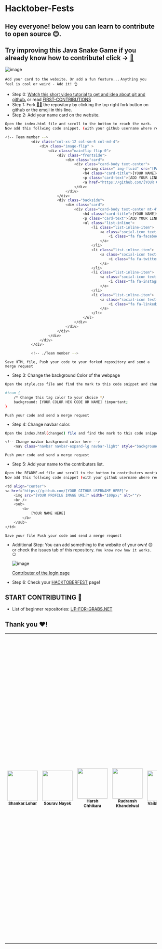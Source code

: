 # Hacktober-Fests

## Hey everyone! below you can learn to contribute to open source 😊.
## Try improving this Java Snake Game if you already know how to contribute! click -> [🐍](https://github.com/ShankarLohar/snakegame)

![image](https://user-images.githubusercontent.com/74100292/194773995-a1fab4a5-5847-4553-9cbb-65d0006619f9.png)

`Add your card to the website. Or add a fun feature...`
`Anything you feel is cool or weird - Add it! 👌`

- Step 0: [Watch this short video tutorial to get and idea about git and github.](https://www.youtube.com/watch?v=8Dd7KRpKeaE&ab_channel=CoderCoder)
  or read [FIRST-CONTRIBUTIONS](https://github.com/firstcontributions/first-contributions)
- Step 1: Fork [👨‍💻](https://github.com/ShankarLohar/Hactober-Fests/fork) the repository by clicking the top right fork button on github or the emoji in this line.
- Step 2: Add your name card on the website.

```bash
Open the index.html file and scroll to the bottom to reach the mark.
Now add this follwing code snippet. (with your github username where required)
```

```bash
<!-- Team member -->
            <div class="col-xs-12 col-sm-6 col-md-4">
                <div class="image-flip" >
                    <div class="mainflip flip-0">
                        <div class="frontside">
                            <div class="card">
                                <div class="card-body text-center">
                                    <p><img class=" img-fluid" src="[PASTE LINK TO YOUR IMAGE]" alt="card image"></p>
                                    <h4 class="card-title">[YOUR NAME]</h4>
                                    <p class="card-text">[ADD YOUR LINE]</p>
                                    <a href="https://github.com/[YOUR GITHUB USERNAME]" class="btn btn-primary btn-sm"><i class="fa fa-plus"></i></a>
                                </div>
                            </div>
                        </div>
                        <div class="backside">
                            <div class="card">
                                <div class="card-body text-center mt-4">
                                    <h4 class="card-title">[YOUR NAME]</h4>
                                    <p class="card-text">[ADD YOUR LINE]</p>
                                    <ul class="list-inline">
                                        <li class="list-inline-item">
                                            <a class="social-icon text-xs-center" target="_blank" href="[YOUR FACEBOOK URL]">
                                                <i class="fa fa-facebook"></i>
                                            </a>
                                        </li>
                                        <li class="list-inline-item">
                                            <a class="social-icon text-xs-center" target="_blank" href="[YOUR TWITTER]">
                                                <i class="fa fa-twitter"></i>
                                            </a>
                                        </li>
                                        <li class="list-inline-item">
                                            <a class="social-icon text-xs-center" target="_blank" href="[YOUR INSTAGRAM]">
                                                <i class="fa fa-instagram"></i>
                                            </a>
                                        </li>
                                        <li class="list-inline-item">
                                            <a class="social-icon text-xs-center" target="_blank" href="[YOUR LINKEDIN]">
                                                <i class="fa fa-linkedin"></i>
                                            </a>
                                        </li>
                                    </ul>
                                </div>
                            </div>
                        </div>
                    </div>
                </div>
            </div>

            <!-- ./Team member -->
```

`Save HTML file, Push your code to your forked repository and send a merge request`

- Step 3: Change the background Color of the webpage

```bash
Open the style.css file and find the mark to this code snippet and change the color.
```

```bash
#team {
    /* Change this tag color to your choice */
    background: [YOUR COLOR HEX CODE OR NAME] !important;
}
```

`Push your code and send a merge request`

- Step 4: Change navbar color.

```bash
Open the index.html(changed) file and find the mark to this code snippet and change the color.
```

```bash
<!-- Change navbar background color here -->
    <nav class="navbar navbar-expand-lg navbar-light" style="background-color: [YOUR COLOR HERE];">
```

`Push your code and send a merge request`

- Step 5: Add your name to the contributers list.

```bash
Open the README.md file and scroll to the bottom to contributers mentions.
Now add this follwing code snippet (with your github username where required.) at the mark.
```

```bash
<td align="center">
<a href="https://github.com/[YOUR GITHUB USERNAME HERE]">
    <img src="[YOUR PROFILE IMAGE URL]" width="100px;" alt=""/>
    <br />
    <sub>
        <b>
            [YOUR NAME HERE]
        </b>
    </sub>
</td>
```

`Save your file Push your code and send a merge request`

- Additional Step: You can add something to the website of your own! 😊 or check the issues tab of this repository.
  `You know now how it works. 😉`
  
  ![image](https://user-images.githubusercontent.com/74100292/195403113-226ff7f9-0cb2-4105-bd0f-afd7cbd61579.png)

   [Contributer of the login page](https://github.com/sidhrth04)
  
- Step 6: Check your [HACKTOBERFEST](https://hacktoberfest.com/) page!

## START CONTRIBUTING 👐

- List of beginner repositories: [UP-FOR-GRABS.NET](https://up-for-grabs.net/#/)

## Thank you ❤!

<table>
    <tr>
        <td align="center"><a href="https://github.com/ShankarLohar"><img src="https://avatars.githubusercontent.com/u/74100292?v=4" width="100px;" alt=""/><br /><sub><b>Shankar Lohar</b></sub></td>
        
<td align="center">
<a href="https://github.com/SOURAV416">
    <img src="https://avatars.githubusercontent.com/u/76432187?v=4" width="100px;" alt=""/>
    <br />
    <sub>
        <b>
        Sourav Nayek
        </b>
    </sub>
</td>
<td align="center">
<a href="https://github.com/HarshChhikara">
    <img src="https://avatars.githubusercontent.com/u/57714331?s=400&u=3b0d068f03a8a8fe019c67627d3f3929f34dd891&v=4" width="100px;" alt=""/>
    <br />
    <sub>
        <b>
            Harsh Chhikara
        </b>
    </sub>
</td>

<td align="center">
<a href="https://github.com/ruds18">
    <img src="https://avatars.githubusercontent.com/u/74107790?s=400&u=ee9472f6552ee2b64ffe38d0a2655de079cf38f2&v=4" width="100px;" alt=""/>
    <br />
    <sub>
        <b>
            Rudransh Khandelwal
        </b>
    </sub>
</td>

<td align="center">
<a href="https://github.com/VAIBHAVSINGHRAJPUT">
    <img src="https://source.boomplaymusic.com/group10/M00/09/01/e8720a49f8a3497facf8a86d7813c374_200_200.jpg" width="100px;" alt=""/>
    <br />
    <sub>
        <b>
        Vaibhav Rajput
        </b>
    </sub>
</td>

<td align="center">
<a href="https://github.com/Tanuj3662">
    <img src="https://avatars.githubusercontent.com/u/90057479?v=4" width="100px;" alt=""/>
    <br />
    <sub>
        <b>
            Tanuj Kalonia
        </b>
    </sub>
</td>

<td align="center">
<a href="https://github.com/muji-asif">
    <img src="https://avatars.githubusercontent.com/u/115453222?v=4" width="100px;" alt=""/>
    <br />
    <sub>
        <b>
           MUJJI-ASIF
        </b>
    </sub>
</td>
<td align="center">
<a href="https://github.com/Gaurgirl6117">
    <img src="https://avatars.githubusercontent.com/u/107859829?s=400&u=010905b95cfc03017c023a14ea17b4ed18705ca1&v=4" width="100px;" alt=""/>
    <br />
    <sub>
        <b>
            PARINATI GAUR
        </b>
    </sub>
</td>
<!-- Add your snippet here -->
<td align="center">
<a href="https://github.com/Naveen28101">
    <img src="https://avatars.githubusercontent.com/u/110476246?v=4" width="100px;" alt=""/>
    <br />
    <sub>
        <b>
           Naveen Yadav
        </b>
    </sub>
</td>

<td align="center">
<a href="https://github.com/JOSEPH-JAISON">
    <img src="https://avatars.githubusercontent.com/u/97796343?s=400&u=ec579d758ceeef7c43f8ba10882eca2f1decf52f&v=4" width="1000px;" alt=""/>
    <br />
    <sub>
        <b>
            Joseph Jaison
        </b>
    </sub>
</td>

<td align="center">
<a href="https://github.com/Anirudh-A-V">
    <img src="https://avatars.githubusercontent.com/u/76550448?v=4" width="1000px;" alt=""/>
    <br />
    <sub>
        <b>
            Anirudh A V
        </b>
    </sub>
</td>
 
 </tr>

</table>
